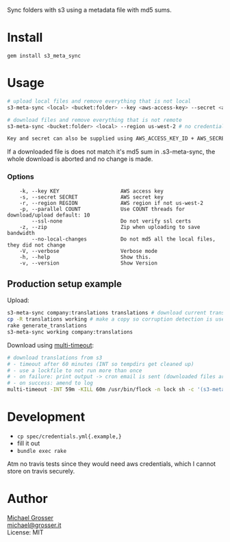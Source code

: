 Sync folders with s3 using a metadata file with md5 sums.

Install
=======

    gem install s3_meta_sync

Usage
=====

```Bash
# upload local files and remove everything that is not local
s3-meta-sync <local> <bucket:folder> --key <aws-access-key> --secret <aws-secret-key>

# download files and remove everything that is not remote
s3-meta-sync <bucket:folder> <local> --region us-west-2 # no credentials required

Key and secret can also be supplied using AWS_ACCESS_KEY_ID + AWS_SECRET_ACCESS_KEY
```

If a downloaded file is does not match it's md5 sum in .s3-meta-sync, the whole download is aborted and no change is made.

### Options

```
    -k, --key KEY                    AWS access key
    -s, --secret SECRET              AWS secret key
    -r, --region REGION              AWS region if not us-west-2
    -p, --parallel COUNT             Use COUNT threads for download/upload default: 10
        --ssl-none                   Do not verify ssl certs
    -z, --zip                        Zip when uploading to save bandwidth
        --no-local-changes           Do not md5 all the local files, they did not change
    -V, --verbose                    Verbose mode
    -h, --help                       Show this.
    -v, --version                    Show Version
```

## Production setup example

Upload:
```Bash
s3-meta-sync company:translations translations # download current translations (will fail on corrupted translations but leave a log)
cp -R translations working # make a copy so corruption detection is used on next download
rake generate_translations
s3-meta-sync working company:translations
```

Download using [multi-timeout](https://github.com/grosser/multi_timeout):
```Bash
# download translations from s3
# - timeout after 60 minutes (INT so tempdirs get cleaned up)
# - use a lockfile to not run more than once
# - on failure: print output -> cron email is sent (downloaded files are discarded)
# - on success: amend to log
multi-timeout -INT 59m -KILL 60m /usr/bin/flock -n lock sh -c '(s3-meta-sync company:translations /data/translations > /tmp/downloader.log 2>&1 && date >> /tmp/downloader.log && cat /tmp/downloader.log >> /var/log/downloader.log) || cat /tmp/downloader.log'
```

Development
===========

 - `cp spec/credentials.yml{.example,}` 
 - fill it out
 - `bundle exec rake` 

Atm no travis tests since they would need aws credentials, which I cannot store on travis securely.

Author
======
[Michael Grosser](http://grosser.it)<br/>
michael@grosser.it<br/>
License: MIT

